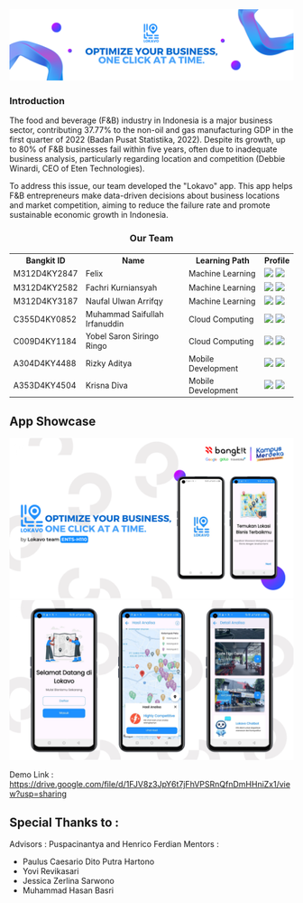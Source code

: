<div align="center">
  <img src="/assets/banner.png" ><br>
</div>

<!-- ### THE PORTAL
[Link to...](https://github.com/)
[Link to...](https://github.com/)
[Link to...](https://github.com/)
[Link to...](https://github.com/) -->

### Introduction

The food and beverage (F&B) industry in Indonesia is a major business sector, contributing 37.77% to the non-oil and gas manufacturing GDP in the first quarter of 2022 (Badan Pusat Statistika, 2022). Despite its growth, up to 80% of F&B businesses fail within five years, often due to inadequate business analysis, particularly regarding location and competition (Debbie Winardi, CEO of Eten Technologies).

To address this issue, our team developed the "Lokavo" app. This app helps F&B entrepreneurs make data-driven decisions about business locations and market competition, aiming to reduce the failure rate and promote sustainable economic growth in Indonesia.

<div align="center">
  <h3>Our Team</h3>
  <table align="center">
    <tr>
      <th>Bangkit ID</th>
      <th>Name</th>
      <th>Learning Path</th>
      <th>Profile</th>
    </tr>
    <tr>
      <td>M312D4KY2847</td>
      <td>Felix</td>
      <td>Machine Learning</td>
      <td>
        <a href="https://github.com/FelixMatrixar"><img src="https://img.shields.io/badge/github-121013?style=for-the-badge&logo=github&logoColor=white"></a>
        <a href="https://www.linkedin.com/in/felix-mneuro/"><img src="https://img.shields.io/badge/linkedin-%230077B5.svg?style=for-the-badge&logo=linkedin&logoColor=white"></a>
      </td>
    </tr>
    <tr>
      <td>M312D4KY2582</td>
      <td>Fachri Kurniansyah</td>
      <td>Machine Learning</td>
      <td>
        <a href="https://github.com/Rakishu02"><img src="https://img.shields.io/badge/github-121013?style=for-the-badge&logo=github&logoColor=white"></a>
        <a href="https://www.linkedin.com/in/fachri-learn/"><img src="https://img.shields.io/badge/linkedin-%230077B5.svg?style=for-the-badge&logo=linkedin&logoColor=white"></a>
      </td>
    </tr>
    <tr>
      <td>M312D4KY3187</td>
      <td>Naufal Ulwan Arrifqy</td>
      <td>Machine Learning</td>
      <td>
        <a href="https://github.com/iqyyyy"><img src="https://img.shields.io/badge/github-121013?style=for-the-badge&logo=github&logoColor=white"></a>
        <a href="https://www.linkedin.com/in/naufalulwan/"><img src="https://img.shields.io/badge/linkedin-%230077B5.svg?style=for-the-badge&logo=linkedin&logoColor=white"></a>
      </td>
    </tr>
    <tr>
      <td>C355D4KY0852</td>
      <td>Muhammad Saifullah Irfanuddin</td>
      <td>Cloud Computing</td>
      <td>
        <a href="https://github.com/musairdev"><img src="https://img.shields.io/badge/github-121013?style=for-the-badge&logo=github&logoColor=white"></a>
        <a href="https://www.linkedin.com/in/musairdev/"><img src="https://img.shields.io/badge/linkedin-%230077B5.svg?style=for-the-badge&logo=linkedin&logoColor=white"></a>
      </td>
    </tr>
    <tr>
      <td>C009D4KY1184</td>
      <td>Yobel Saron Siringo Ringo</td>
      <td>Cloud Computing</td>
      <td>
        <a href="https://github.com/yobelsaron"><img src="https://img.shields.io/badge/github-121013?style=for-the-badge&logo=github&logoColor=white"></a>
        <a href="https://www.linkedin.com/in/yobelsaron/"><img src="https://img.shields.io/badge/linkedin-%230077B5.svg?style=for-the-badge&logo=linkedin&logoColor=white"></a>
      </td>
    </tr>
    <tr>
      <td>A304D4KY4488</td>
      <td>Rizky Aditya</td>
      <td>Mobile Development</td>
      <td>
        <a href="https://github.com/rzad20"><img src="https://img.shields.io/badge/github-121013?style=for-the-badge&logo=github&logoColor=white"></a>
        <a href="https://www.linkedin.com/in/rizky-aditya-923764201/"><img src="https://img.shields.io/badge/linkedin-%230077B5.svg?style=for-the-badge&logo=linkedin&logoColor=white"></a>
      </td>
    </tr>
    <tr>
      <td>A353D4KY4504</td>
      <td>Krisna Diva</td>
      <td>Mobile Development</td>
      <td>
        <a href="https://github.com/KrisnaDiva"><img src="https://img.shields.io/badge/github-121013?style=for-the-badge&logo=github&logoColor=white"></a>
        <a href="https://www.linkedin.com/in/krisna-diva-0a91432a1/"><img src="https://img.shields.io/badge/linkedin-%230077B5.svg?style=for-the-badge&logo=linkedin&logoColor=white"></a>
      </td>
    </tr>
  </table>
</div>

## App Showcase

<div align="center">
  <img src="/assets/cover.png" ><br>
</div>
<div align="center">
  <img src="/assets/showcase.png" ><br>
</div>

Demo Link : https://drive.google.com/file/d/1FJV8z3JpY6t7jFhVPSRnQfnDmHHniZx1/view?usp=sharing

## Special Thanks to :

Advisors : Puspacinantya and Henrico Ferdian
Mentors :

- Paulus Caesario Dito Putra Hartono
- Yovi Revikasari
- Jessica Zerlina Sarwono
- Muhammad Hasan Basri
